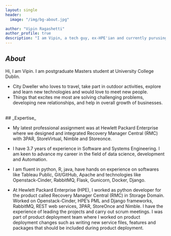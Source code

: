 ```yaml
---
layout: single
header:
  image: "/img/bg-about.jpg"

author: "Vipin Ragashetti"
author_profile: true
description: "I am Vipin, a tech guy, ex-HPE'ian and currently purusing Masters at University College Dublin."
---
```


## _About_
Hi, I am Vipin. I am postgraduate Masters student at University College Dublin.

* City Dweller who loves to travel, take part in outdoor activities, explore and learn new technologies and would love to meet new people.
* Things that excites me most are solving challenging problems, developing new relationships, and help in overall growth of businesses.

<br />
## _Expertise_

* My latest professional assignment was at Hewlett Packard Enterprise where we designed and integrated
Recovery Manager Central (RMC) with 3PAR, StoreVirtual, Nimble and Storeonce.

* I have 3.7 years of experience in Software and Systems Engineering. I am keen to advance my career in the field of data science, development and Automation.

* I am fluent in python, R, java, have hands on experience on softwares like Tableau Public, Git/GitHub, Apache and technologies like Openstack-Cinder, RabbitMQ, Flask, Gunicorn, Docker, Django.

* At Hewlett Packard Enterprise (HPE), I worked as python developer for the product called Recovery
Manager Central (RMC) in Storage Domain. Worked on Openstack-Cinder, HPE’s PML and Django frameworks,
RabbitMQ, REST web services, 3PAR, StoreOnce and Nimble. I have the experience of leading the projects and
carry out scrum meetings. I was part of product deployment team where I worked on product deployment changes
such as writing new service files, features and packages that should be included during product deployment.
